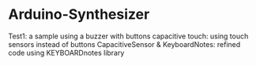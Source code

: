 # Arduino-Synthesizer
Test1: a sample using a buzzer with buttons
capacitive touch: using touch sensors instead of buttons
CapacitiveSensor & KeyboardNotes: refined code using KEYBOARDnotes library
